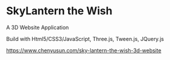 # SkyLantern the Wish

A 3D Website Application

Build with Html5/CSS3/JavaScript, Three.js, Tween.js, JQuery.js

https://www.chenyusun.com/sky-lantern-the-wish-3d-website
